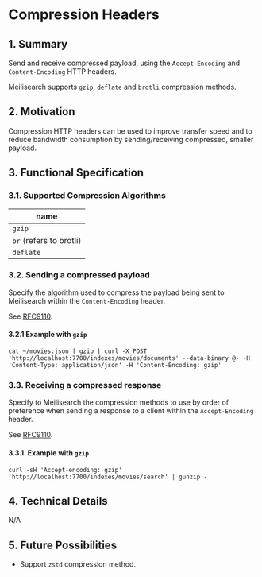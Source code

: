# Compression Headers

## 1. Summary

Send and receive compressed payload, using the `Accept-Encoding` and `Content-Encoding` HTTP headers.

Meilisearch supports `gzip`, `deflate` and `brotli` compression methods.

## 2. Motivation

Compression HTTP headers can be used to improve transfer speed and to reduce bandwidth consumption by sending/receiving compressed, smaller payload.

## 3. Functional Specification

### 3.1. Supported Compression Algorithms

| name      |
|-----------|
| `gzip`    |
| `br` (refers to brotli) |
| `deflate` |

### 3.2. Sending a compressed payload

Specify the algorithm used to compress the payload being sent to Meilisearch within the `Content-Encoding` header.

See [RFC9110](https://httpwg.org/specs/rfc9110.html#field.content-encoding).

#### 3.2.1 Example with `gzip`

```cat ~/movies.json | gzip | curl -X POST 'http://localhost:7700/indexes/movies/documents' --data-binary @- -H 'Content-Type: application/json' -H 'Content-Encoding: gzip'```

### 3.3. Receiving a compressed response

Specify to Meilisearch the compression methods to use by order of preference when sending a response to a client within the `Accept-Encoding` header.

See [RFC9110](https://httpwg.org/specs/rfc9110.html#field.accept-encoding).

#### 3.3.1. Example with `gzip`

```curl -sH 'Accept-encoding: gzip' 'http://localhost:7700/indexes/movies/search' | gunzip -```

## 4. Technical Details
N/A

## 5. Future Possibilities

- Support `zstd` compression method.
